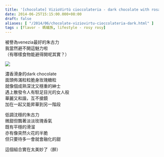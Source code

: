 ```yaml
---
title: '[chocolate] VizioVirtù cioccolateria - dark chocolate with rosa'
date: 2014-06-25T15:15:00.000+08:00
draft: false
aliases: [ "/2014/06/chocolate-viziovirtu-cioccolateria-dark.html" ]
tags : [flavor - 螞蟻族, lifestyle - rosy rosy]
---
```


被譽為venezia最好的朱古力  
我當然避不開這魅力啦  
（有哪樣食物能避得開呢其實？）  

![](/images/viziovirtu.jpg)

濃香滑身的dark chocolate  
面頭佈滿粒粒脆身玫瑰糖粒  
就像個成熟深沈又穩重的紳士  
遇上散發令人有駐足目光的女人般  
華麗又和諧，互不搶鏡  
加在一起又能昇華到另一階段  
  
低調沈穩的朱古力  
微甜但飄著淡淡玫瑰香氣  
既有平穩的滑溜  
亦有像突然火花的半脆  
但只要待多一會就會融化的甜  
  
這個組合實在太美妙了（醉）
